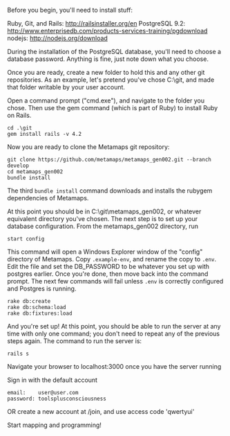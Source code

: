 Before you begin, you'll need to install stuff:

Ruby, Git, and Rails: http://railsinstaller.org/en
PostgreSQL 9.2:       http://www.enterprisedb.com/products-services-training/pgdownload
nodejs:               http://nodejs.org/download

During the installation of the PostgreSQL database, you'll need to choose a database password. Anything is fine, just note down what you choose.

Once you are ready, create a new folder to hold this and any other git repositories. As an example, let's pretend you've chose C:\git, and made that folder writable by your user account.

Open a command prompt ("cmd.exe"), and navigate to the folder you chose. Then use the gem command (which is part of Ruby) to install Ruby on Rails.

    cd .\git
    gem install rails -v 4.2

Now you are ready to clone the Metamaps git repository:

    git clone https://github.com/metamaps/metamaps_gen002.git --branch develop
    cd metamaps_gen002
    bundle install

The third `bundle install` command downloads and installs the rubygem dependencies of Metamaps.
  
At this point you should be in C:\git\metamaps_gen002, or whatever equivalent directory you've chosen. The next step is to set up your database configuration. From the metamaps_gen002 directory, run

    start config

This command will open a Windows Explorer window of the "config" directory of Metamaps. Copy `.example-env`, and rename the copy to `.env`. Edit the file and set the DB_PASSWORD to be whatever you set up with postgres earlier. Once you're done, then move back into the command prompt. The next few commands will fail unless `.env` is correctly configured and Postgres is running.

    rake db:create
    rake db:schema:load
    rake db:fixtures:load

And you're set up! At this point, you should be able to run the server at any time with only one command; you don't need to repeat any of the previous steps again. The command to run the server is:

    rails s
  
Navigate your browser to localhost:3000 once you have the server running

Sign in with the default account

    email:    user@user.com
    password: toolsplusconsciousness

OR create a new account at /join, and use access code 'qwertyui'

Start mapping and programming!
